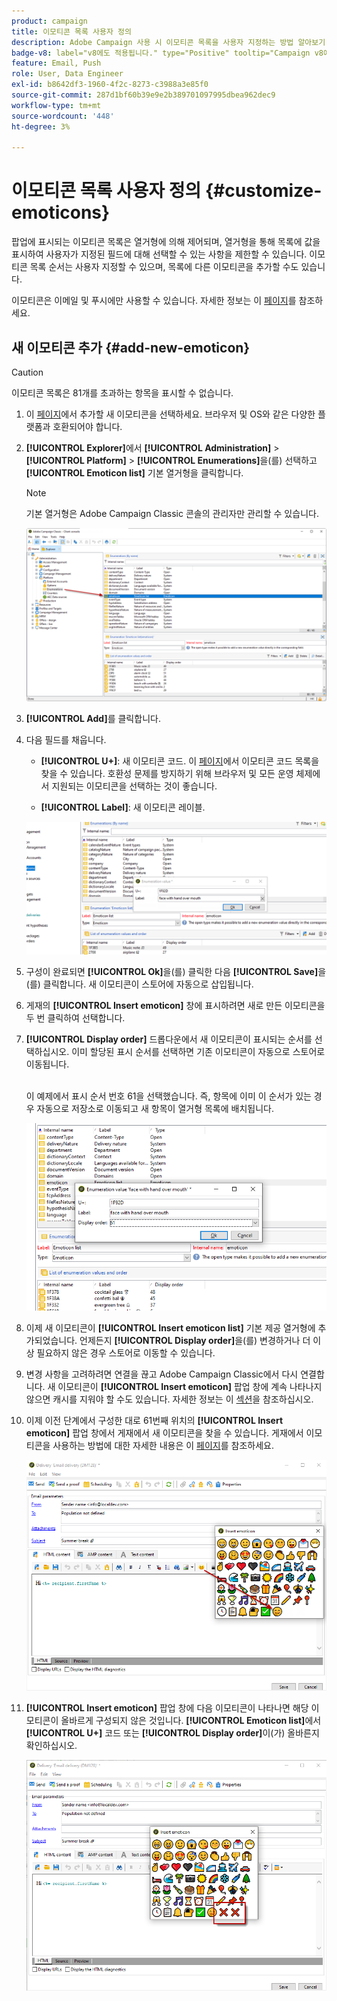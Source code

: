 ```yaml
---
product: campaign
title: 이모티콘 목록 사용자 정의
description: Adobe Campaign 사용 시 이모티콘 목록을 사용자 지정하는 방법 알아보기
badge-v8: label="v8에도 적용됩니다." type="Positive" tooltip="Campaign v8에도 적용됩니다."
feature: Email, Push
role: User, Data Engineer
exl-id: b8642df3-1960-4f2c-8273-c3988a3e85f0
source-git-commit: 287d1bf60b39e9e2b389701097995dbea962dec9
workflow-type: tm+mt
source-wordcount: '448'
ht-degree: 3%

---
```


# 이모티콘 목록 사용자 정의 {#customize-emoticons}

팝업에 표시되는 이모티콘 목록은 열거형에 의해 제어되며, 열거형을 통해 목록에 값을 표시하여 사용자가 지정된 필드에 대해 선택할 수 있는 사항을 제한할 수 있습니다.
이모티콘 목록 순서는 사용자 지정할 수 있으며, 목록에 다른 이모티콘을 추가할 수도 있습니다.

이모티콘은 이메일 및 푸시에만 사용할 수 있습니다. 자세한 정보는 이 [페이지](defining-the-email-content.md#inserting-emoticons)를 참조하세요.

## 새 이모티콘 추가 {#add-new-emoticon}

>[!CAUTION]
>
>이모티콘 목록은 81개를 초과하는 항목을 표시할 수 없습니다.

1. 이 [페이지](https://unicode.org/emoji/charts/full-emoji-list.html)에서 추가할 새 이모티콘을 선택하세요. 브라우저 및 OS와 같은 다양한 플랫폼과 호환되어야 합니다.

1. **[!UICONTROL Explorer]**&#x200B;에서 **[!UICONTROL Administration]** > **[!UICONTROL Platform]** > **[!UICONTROL Enumerations]**&#x200B;을(를) 선택하고 **[!UICONTROL Emoticon list]** 기본 열거형을 클릭합니다.

   >[!NOTE]
   >
   >기본 열거형은 Adobe Campaign Classic 콘솔의 관리자만 관리할 수 있습니다.

   ![](assets/emoticon_1.png)

1. **[!UICONTROL Add]**&#x200B;를 클릭합니다.

1. 다음 필드를 채웁니다.

   * **[!UICONTROL U+]**: 새 이모티콘 코드. 이 [페이지](https://unicode.org/emoji/charts/full-emoji-list.html)에서 이모티콘 코드 목록을 찾을 수 있습니다.
호환성 문제를 방지하기 위해 브라우저 및 모든 운영 체제에서 지원되는 이모티콘을 선택하는 것이 좋습니다.

   * **[!UICONTROL Label]**: 새 이모티콘 레이블.

   ![](assets/emoticon_5.png)

1. 구성이 완료되면 **[!UICONTROL Ok]**&#x200B;을(를) 클릭한 다음 **[!UICONTROL Save]**&#x200B;을(를) 클릭합니다.
새 이모티콘이 스토어에 자동으로 삽입됩니다.

1. 게재의 **[!UICONTROL Insert emoticon]** 창에 표시하려면 새로 만든 이모티콘을 두 번 클릭하여 선택합니다.

1. **[!UICONTROL Display order]** 드롭다운에서 새 이모티콘이 표시되는 순서를 선택하십시오. 이미 할당된 표시 순서를 선택하면 기존 이모티콘이 자동으로 스토어로 이동됩니다.

   <br>이 예제에서 표시 순서 번호 61을 선택했습니다. 즉, 항목에 이미 이 순서가 있는 경우 자동으로 저장소로 이동되고 새 항목이 열거형 목록에 배치됩니다.

   ![](assets/emoticon_2.png)

1. 이제 새 이모티콘이 **[!UICONTROL Insert emoticon list]** 기본 제공 열거형에 추가되었습니다. 언제든지 **[!UICONTROL Display order]**&#x200B;을(를) 변경하거나 더 이상 필요하지 않은 경우 스토어로 이동할 수 있습니다.

1. 변경 사항을 고려하려면 연결을 끊고 Adobe Campaign Classic에서 다시 연결합니다. 새 이모티콘이 **[!UICONTROL Insert emoticon]** 팝업 창에 계속 나타나지 않으면 캐시를 지워야 할 수도 있습니다. 자세한 정보는 이 [섹션](../../platform/using/faq-campaign-config.md#perform-soft-cache-clear)을 참조하십시오.

1. 이제 이전 단계에서 구성한 대로 61번째 위치의 **[!UICONTROL Insert emoticon]** 팝업 창에서 게재에서 새 이모티콘을 찾을 수 있습니다. 게재에서 이모티콘을 사용하는 방법에 대한 자세한 내용은 이 [페이지](defining-the-email-content.md#inserting-emoticons)를 참조하세요.

   ![](assets/emoticon_4.png)

1. **[!UICONTROL Insert emoticon]** 팝업 창에 다음 이모티콘이 나타나면 해당 이모티콘이 올바르게 구성되지 않은 것입니다. **[!UICONTROL Emoticon list]**&#x200B;에서 **[!UICONTROL U+]** 코드 또는 **[!UICONTROL Display order]**&#x200B;이(가) 올바른지 확인하십시오.

   ![](assets/emoticon_6.png)
